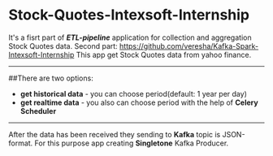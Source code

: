 # Stock-Quotes-Intexsoft-Internship
It's a fisrt part of ***ETL-pipeline*** application for collection and aggregation Stock Quotes data.
Second part: <https://github.com/veresha/Kafka-Spark-Intexsoft-Internship>
This app get Stock Quotes data from yahoo finance. 
***
##There are two options:
- **get historical data** - you can choose period(default: 1 year per day)
- **get realtime data** - you also can choose period with the help of **Celery Scheduler**
***
After the data has been received they sending to **Kafka** topic is JSON-format.
For this purpose app creating **Singletone** Kafka Producer.
